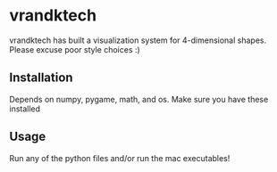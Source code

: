 # vrandktech

vrandktech has built a visualization system for 4-dimensional shapes. Please excuse poor style choices :)

## Installation

Depends on numpy, pygame, math, and os. Make sure you have these installed

## Usage
Run any of the python files and/or run the mac executables!
